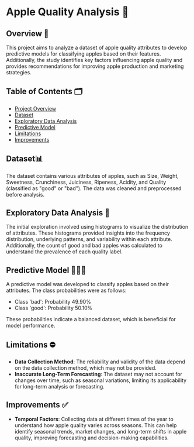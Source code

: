 # Apple Quality Analysis 🍎

## Overview 📝

This project aims to analyze a dataset of apple quality attributes to develop predictive models for classifying apples based on their features. Additionally, the study identifies key factors influencing apple quality and provides recommendations for improving apple production and marketing strategies.

## Table of Contents 🗂️
- [Project Overview](#overview)
- [Dataset](#dataset)
- [Exploratory Data Analysis](#exploratory-data-analysis)
- [Predictive Model](#predictive-model)
- [Limitations](#limitations)
- [Improvements](#improvements)

## Dataset📊

The dataset contains various attributes of apples, such as Size, Weight, Sweetness, Crunchiness, Juiciness, Ripeness, Acidity, and Quality (classified as "good" or "bad"). The data was cleaned and preprocessed before analysis.

## Exploratory Data Analysis 💭

The initial exploration involved using histograms to visualize the distribution of attributes. These histograms provided insights into the frequency distribution, underlying patterns, and variability within each attribute. Additionally, the count of good and bad apples was calculated to understand the prevalence of each quality label.

## Predictive Model 👨🏽‍💻

A predictive model was developed to classify apples based on their attributes. The class probabilities were as follows:
- Class 'bad': Probability 49.90%
- Class 'good': Probability 50.10%

These probabilities indicate a balanced dataset, which is beneficial for model performance.

## Limitations ⛔️

- **Data Collection Method**: The reliability and validity of the data depend on the data collection method, which may not be provided.
- **Inaccurate Long-Term Forecasting**: The dataset may not account for changes over time, such as seasonal variations, limiting its applicability for long-term analysis or forecasting.

## Improvements ✅

- **Temporal Factors**: Collecting data at different times of the year to understand how apple quality varies across seasons. This can help identify seasonal trends, market changes, and long-term shifts in apple quality, improving forecasting and decision-making capabilities.
